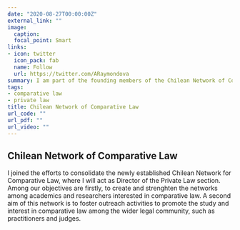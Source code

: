 ```yaml
---
date: "2020-08-27T00:00:00Z"
external_link: ""
image:
  caption: 
  focal_point: Smart
links:
- icon: twitter
  icon_pack: fab
  name: Follow
  url: https://twitter.com/ARaymondova
summary: I am part of the founding members of the Chilean Network of Comparative Law, acting as Director of the Private law section.
tags:
- comparative law
- private law
title: Chilean Network of Comparative Law
url_code: ""
url_pdf: ""
url_video: ""
---
```

## Chilean Network of Comparative Law


I joined the efforts to consolidate the newly established Chilean Network for Comparative Law, where I will act as Director of the Private Law section. Among our objectives are firstly, to create and strenghten the networks among academics and researchers interested in comparative law. A second aim of this network is to foster outreach activities to promote the study and interest in comparative law among the wider legal community, such as practitioners and judges. 



